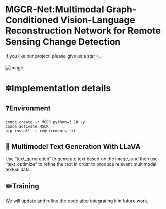 # MGCR-Net:Multimodal Graph-Conditioned Vision-Language Reconstruction Network for Remote Sensing Change Detection
 If you like our project, please give us a star ⭐.

![image](https://github.com/user-attachments/assets/6e869738-11a3-49c5-9aba-fac1296f078a)

 
 # 🔯Implementation details
## ❓Environment
```
conda create -n MGCR python=3.10 -y
conda activate MGCR
pip install -r requirements.txt
```

## 🔑	Multimodel Text Generation With LLaVA
Use “text_generation” to generate text based on the image, and then use “text_optimize” to refine the text in order to produce relevant multimodal textual data.

## ✏️Training
We will update and refine the code after integrating it in future work.
